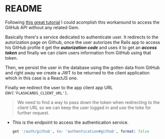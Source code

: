 # README

Following [this great tutorial](https://groundberry.github.io/development/2017/03/18/build-an-app-with-rails-and-react-the-back-end.html) I could acomplish this workaround to access the GitHub API without
any related Gem.

Basically there's a service dedicated to authenticate user. It redirects
to the autorization page on Github, once the user autorizes the Rails
app to access his GitHub profile it get the _**autorization code**_ and
uses it to get an _**access token**_ and finally we can claim users
information from GitHub using that token.

Then, we persist the user in the database using the gotten data from
GitHub and right away we create a JWT to be returned to the client
application which in this case is a ReactJS one.

Finally we redirect the user to the app client app URL `ENV['FLASHCARDS_CLIENT_URL']`.

> We need to find a way to pass down the token when redirecting to the client
> URL so we can keep the user logged in and use the toke for further
> request.

- This is the endpoint to access the authentication service.
  ```ruby
  get '/auth/github', to: 'authentication#github', format: false
  ```
